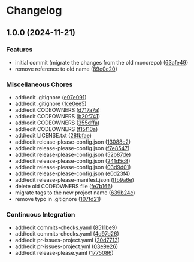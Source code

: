 # Changelog

## 1.0.0 (2024-11-21)


### Features

* initial commit (migrate the changes from the old monorepo) ([63afe49](https://github.com/schrodingers-stack/terraform-exoscale-sks-cluster/commit/63afe491d0fef0831effd9bf2569a3734c4d6e9c))
* remove reference to old name ([89e0c20](https://github.com/schrodingers-stack/terraform-exoscale-sks-cluster/commit/89e0c20774561134ee9b1cf29010c75a4a3c3a61))


### Miscellaneous Chores

* add/edit .gitignore ([e07e091](https://github.com/schrodingers-stack/terraform-exoscale-sks-cluster/commit/e07e09123c48aae8aa35ff97f9df06b87d002892))
* add/edit .gitignore ([1ce0ee5](https://github.com/schrodingers-stack/terraform-exoscale-sks-cluster/commit/1ce0ee56383607db687948166ff53d3e998dc510))
* add/edit CODEOWNERS ([d717a7a](https://github.com/schrodingers-stack/terraform-exoscale-sks-cluster/commit/d717a7acffc889fc3a92f4ff228810109e6e3891))
* add/edit CODEOWNERS ([b20f741](https://github.com/schrodingers-stack/terraform-exoscale-sks-cluster/commit/b20f7411a6db35c7861c57a9aa420037743e88a0))
* add/edit CODEOWNERS ([355dffa](https://github.com/schrodingers-stack/terraform-exoscale-sks-cluster/commit/355dffaa0767d9acef13b04470611981c12eb132))
* add/edit CODEOWNERS ([f15f10a](https://github.com/schrodingers-stack/terraform-exoscale-sks-cluster/commit/f15f10a3f1c76023ddf40c8836e84f851e14c311))
* add/edit LICENSE.txt ([28fbfae](https://github.com/schrodingers-stack/terraform-exoscale-sks-cluster/commit/28fbfaebdddc56b4a43eddb27a64c641bf5bb860))
* add/edit release-please-config.json ([13088e2](https://github.com/schrodingers-stack/terraform-exoscale-sks-cluster/commit/13088e2a31e21352de8e1194faa3b8d0798dd090))
* add/edit release-please-config.json ([f7e8547](https://github.com/schrodingers-stack/terraform-exoscale-sks-cluster/commit/f7e8547817fa0cc2f4b64475648557fd9508036a))
* add/edit release-please-config.json ([52b87de](https://github.com/schrodingers-stack/terraform-exoscale-sks-cluster/commit/52b87debd9b237a2addd21f0ce02223df8eff679))
* add/edit release-please-config.json ([241d5c8](https://github.com/schrodingers-stack/terraform-exoscale-sks-cluster/commit/241d5c8455c144173f2d5772dc4682ac6ece55f3))
* add/edit release-please-config.json ([03d9d01](https://github.com/schrodingers-stack/terraform-exoscale-sks-cluster/commit/03d9d01f2b06003823d025b236f322554389a671))
* add/edit release-please-config.json ([e0d23f4](https://github.com/schrodingers-stack/terraform-exoscale-sks-cluster/commit/e0d23f4533c77b4b7a99e07ba60849d44375595a))
* add/edit release-please-manifest.json ([ffb9a6e](https://github.com/schrodingers-stack/terraform-exoscale-sks-cluster/commit/ffb9a6efd0662d324f5a07d3b71f5b43a1ce327f))
* delete old CODEOWNERS file ([fe7b166](https://github.com/schrodingers-stack/terraform-exoscale-sks-cluster/commit/fe7b166727b6ea32fa44d520340220c6c84da4e6))
* migrate tags to the new project name ([639b24c](https://github.com/schrodingers-stack/terraform-exoscale-sks-cluster/commit/639b24c68073d50f40c66144a1d17b9c0e5883d6))
* remove typo in .gitignore ([107fd21](https://github.com/schrodingers-stack/terraform-exoscale-sks-cluster/commit/107fd2154c1e3019c5f6691670be44387be1b6ae))


### Continuous Integration

* add/edit commits-checks.yaml ([8511be9](https://github.com/schrodingers-stack/terraform-exoscale-sks-cluster/commit/8511be958d97bd1c79fd50db90bb218ca8dbdaf1))
* add/edit commits-checks.yaml ([4d97d26](https://github.com/schrodingers-stack/terraform-exoscale-sks-cluster/commit/4d97d2631684a90689459eb093fa4c4c2a6ab999))
* add/edit pr-issues-project.yaml ([20d7713](https://github.com/schrodingers-stack/terraform-exoscale-sks-cluster/commit/20d7713f79c77239d7dde07cb9909661ff7b521c))
* add/edit pr-issues-project.yml ([03e9e26](https://github.com/schrodingers-stack/terraform-exoscale-sks-cluster/commit/03e9e2614caa814b321763614f8f3c0fc11ad35f))
* add/edit release-please.yaml ([1775086](https://github.com/schrodingers-stack/terraform-exoscale-sks-cluster/commit/177508661ab7fdec32fdb90638d09bf213d55aa5))

